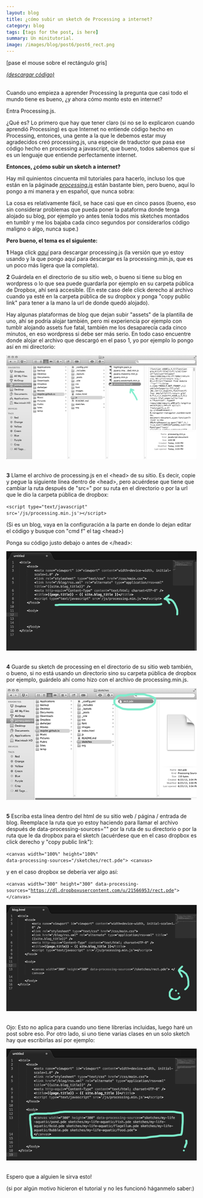 ```yaml
---
layout: blog
title: ¿cómo subir un sketch de Processing a internet?
category: blog
tags: [tags for the post, is here]  
summary: Un minitutorial.
image: /images/blog/post6/post6_rect.png
---
```


[pase el mouse sobre el rectángulo gris]
<br>
<canvas ontouchstart="touchStart(event);"
ontouchmove="touchMove(event);"
ontouchend="touchEnd(event);"
ontouchcancel="touchCancel(event);"
id="sketch" width="300" height="300" data-processing-sources="/code/rect.pde" autofocus> </canvas>

<script type="text/javascript">

var processingInstance;


function setProcessingMouse(event){
    if (!processingInstance) {  
        processingInstance = Processing.getInstanceById('sketch');  
    }  
	
      var x = event.touches[0].screenX;
      var y = event.touches[0].screenY;


    processingInstance.mouseX = x;
    processingInstance.mouseY = y;
};

function touchStart(event) {
    event.preventDefault();
	setProcessingMouse(event);
    processingInstance.mousePressed();
};

function touchMove(event) {
    event.preventDefault();
	setProcessingMouse(event);
    processingInstance.mouseDragged();
};

function touchEnd(event) {
    event.preventDefault();
	setProcessingMouse(event);
    processingInstance.mouseReleased();
};

function touchCancel(event) {
    event.preventDefault();
	setProcessingMouse(event);
    processingInstance.mouseReleased();
};

</script>

[*(descargar código)*](https://dl.dropboxusercontent.com/u/21566953/mqvlm/post6_rect.zip)

<br>
Cuando uno empieza a aprender Processing la pregunta que casi todo el mundo tiene es bueno, ¿y ahora cómo monto esto en internet?

Entra Processing.js.

¿Qué es? Lo primero que hay que tener claro (si no se lo explicaron cuando aprendió Processing) es que Internet no entiende código hecho en Processing, entonces, una gente a la que le debemos estar muy agradecidos creó processing.js, una especie de traductor que pasa ese código hecho en processing a javascript, que bueno, todos sabemos que sí es un lenguaje que entiende perfectamente internet.  

<b>Entonces, ¿cómo subir un sketch a internet?</b>

Hay mil quinientos cincuenta mil tutoriales para hacerlo, incluso los que están en la páginade <i> [processing.js](http://processingjs.org/articles/p5QuickStart.html)</i>  están bastante bien, pero bueno, aquí lo pongo a mi manera y en español, que nunca sobra:

La cosa es relativamente fácil, se hace casi que en cinco pasos (bueno, eso sin considerar problemas que pueda poner la pataforma donde tenga alojado su blog, por ejemplo yo antes tenía todos mis sketches montados en tumblr y me los bajaba cada cinco segundos por considerarlos código maligno o algo, nunca supe.) 

<b>Pero bueno, el tema es el siguiente:</b>


<b>1</b>  Haga click <i>[aquí](https://dl.dropboxusercontent.com/u/21566953/mqvlm/processing.min.js)</i> para descargar processing.js (la versión que yo estoy usando y la que pongo aquí para descargar es la processing.min.js, que es un poco más ligera que la completa). 

<b>2</b>  Guárdela en el directorio de su sitio web, o bueno si tiene su blog en wordpress o lo que sea puede guardarla por ejemplo en su carpeta pública de Dropbox, ahí será accesible. (En este caso dele click derecho al archivo cuando ya esté en la carpeta pública de su dropbox y ponga "copy public link" para tener a la mano la url de donde quedó alojado).

Hay algunas plataformas de blog que dejan subir "assets" de la plantilla de uno, ahí se podría alojar también, pero mi experiencia por ejemplo con tumblr alojando assets fue fatal, también me los desaparecía cada cinco minutos, en eso wordpress si debe ser más serio. En todo caso encuentre donde alojar el archivo que descargó en el paso 1, yo por ejemplo lo pongo así en mi directorio:

![Alt text](/images/blog/post6/paso1.png "Guarde processing.js en su directorio")
<br>
<br>

<b>3</b>   Llame el archivo de processing.js en el &lt;head&gt; de su sitio. Es decir, copie y pegue la siguiente línea dentro de &lt;head&gt;, pero acuérdese que tiene que cambiar la ruta después de "src=" por su ruta en el directorio o por la url que le dio la carpeta pública de dropbox:


<code>&lt;script type="text/javascript" src='/js/processing.min.js'&gt;&lt;/script&gt; </code>


 (Si es un blog, vaya en la configuración a la parte en donde lo dejan editar el código y busque con "cmd f" el tag &lt;head&gt;) 

 Ponga su código justo debajo o antes de &lt;/head&gt;:

![Alt text](/images/blog/post6/paso3.png "Escriba esta línea de código dentro del &lt;head&gt;")
<br>
<br>

<b>4</b>   Guarde su sketch de processing en el directorio de su sitio web también, o bueno, si no está usando un directorio sino su carpeta pública de dropbox por ejemplo, guárdelo ahí como hizo con el archivo de processing.min.js.

![Alt text](/images/blog/post6/paso4.png "Guarde su sketch en su directorio")
<br>
<br>

<b>5</b>  Escriba esta línea dentro del html de su sitio web / página / entrada de blog. Reemplace la ruta que yo estoy haciendo para llamar el archivo después de data-processing-sources="" por la ruta de su directorio o por la ruta que le da dropbox para el sketch (acuérdese que en el caso dropbox es click derecho y "copy public link"):

 <code>&lt;canvas width="100%" height="100%" data-processing-sources="/sketches/rect.pde"&gt;  &lt;canvas&gt; </code>

y en el caso dropbox se debería ver algo así:

 <code>&lt;canvas width="300" height="300" data-processing-sources="https://dl.dropboxusercontent.com/u/21566953/rect.pde"&gt; &lt;/canvas&gt; </code>


![Alt text](/images/blog/post6/paso5.png "Llame el sketch dentro del código")
<br>
<br>

Ojo: Esto no aplica para cuando uno tiene librerías incluidas, luego haré un post sobre eso. Por otro lado, si uno tiene varias clases en un solo sketch hay que escribirlas así por ejemplo: 

![Alt text](/images/blog/post6/paso6.png "Si hay clases")
<br>
<br>


Espero que a alguien le sirva esto!

(si por algún motivo hicieron el tutorial y no les funcionó háganmelo saber:)

